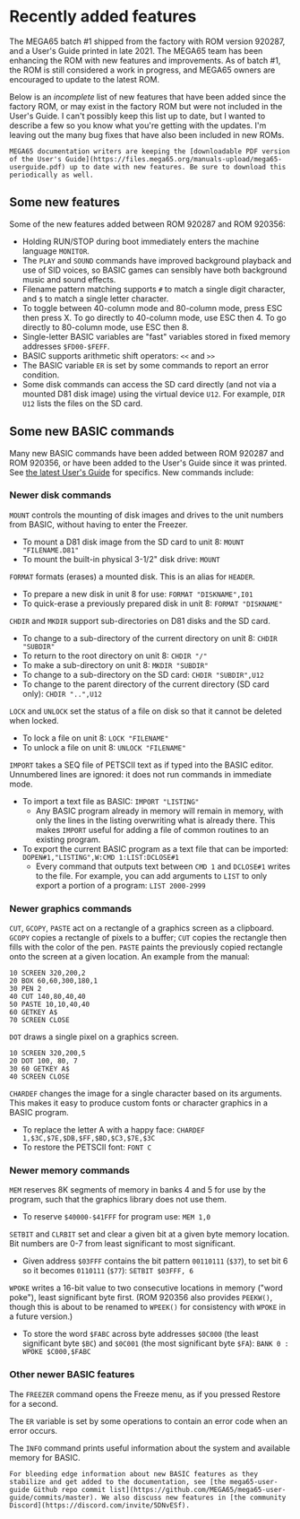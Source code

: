 # Recently added features

The MEGA65 batch #1 shipped from the factory with ROM version 920287, and a User's Guide printed in late 2021. The MEGA65 team has been enhancing the ROM with new features and improvements. As of batch #1, the ROM is still considered a work in progress, and MEGA65 owners are encouraged to update to the latest ROM.

Below is an _incomplete_ list of new features that have been added since the factory ROM, or may exist in the factory ROM but were not included in the User's Guide. I can't possibly keep this list up to date, but I wanted to describe a few so you know what you're getting with the updates. I'm leaving out the many bug fixes that have also been included in new ROMs.

```{tip}
MEGA65 documentation writers are keeping the [downloadable PDF version of the User's Guide](https://files.mega65.org/manuals-upload/mega65-userguide.pdf) up to date with new features. Be sure to download this periodically as well.
```

## Some new features

Some of the new features added between ROM 920287 and ROM 920356:

- Holding RUN/STOP during boot immediately enters the machine language `MONITOR`.
- The `PLAY` and `SOUND` commands have improved background playback and use of SID voices, so BASIC games can sensibly have both background music and sound effects.
- Filename pattern matching supports `#` to match a single digit character, and `$` to match a single letter character.
- To toggle between 40-column mode and 80-column mode, press ESC then press X. To go directly to 40-column mode, use ESC then 4. To go directly to 80-column mode, use ESC then 8.
- Single-letter BASIC variables are "fast" variables stored in fixed memory addresses `$FD00-$FEFF`.
- BASIC supports arithmetic shift operators: `<<` and `>>`
- The BASIC variable `ER` is set by some commands to report an error condition.
- Some disk commands can access the SD card directly (and not via a mounted D81 disk image) using the virtual device `U12`. For example, `DIR U12` lists the files on the SD card.

## Some new BASIC commands

Many new BASIC commands have been added between ROM 920287 and ROM 920356, or have been added to the User's Guide since it was printed. See [the latest User's Guide](https://files.mega65.org/manuals-upload/mega65-userguide.pdf) for specifics. New commands include:

### Newer disk commands

`MOUNT` controls the mounting of disk images and drives to the unit numbers from BASIC, without having to enter the Freezer.

- To mount a D81 disk image from the SD card to unit 8: `MOUNT "FILENAME.D81"`
- To mount the built-in physical 3-1/2" disk drive: `MOUNT`

`FORMAT` formats (erases) a mounted disk. This is an alias for `HEADER`.

- To prepare a new disk in unit 8 for use: `FORMAT "DISKNAME",I01`
- To quick-erase a previously prepared disk in unit 8: `FORMAT "DISKNAME"`

`CHDIR` and `MKDIR` support sub-directories on D81 disks and the SD card.

- To change to a sub-directory of the current directory on unit 8: `CHDIR "SUBDIR"`
- To return to the root directory on unit 8: `CHDIR "/"`
- To make a sub-directory on unit 8: `MKDIR "SUBDIR"`
- To change to a sub-directory on the SD card: `CHDIR "SUBDIR",U12`
- To change to the parent directory of the current directory (SD card only): `CHDIR "..",U12`

`LOCK` and `UNLOCK` set the status of a file on disk so that it cannot be deleted when locked.

- To lock a file on unit 8: `LOCK "FILENAME"`
- To unlock a file on unit 8: `UNLOCK "FILENAME"`

`IMPORT` takes a SEQ file of PETSCII text as if typed into the BASIC editor. Unnumbered lines are ignored: it does not run commands in immediate mode.

- To import a text file as BASIC: `IMPORT "LISTING"`
  - Any BASIC program already in memory will remain in memory, with only the lines in the listing overwriting what is already there. This makes `IMPORT` useful for adding a file of common routines to an existing program.
- To export the current BASIC program as a text file that can be imported: `DOPEN#1,"LISTING",W:CMD 1:LIST:DCLOSE#1`
  - Every command that outputs text between `CMD 1` and `DCLOSE#1` writes to the file. For example, you can add arguments to `LIST` to only export a portion of a program: `LIST 2000-2999`

### Newer graphics commands

`CUT`, `GCOPY`, `PASTE` act on a rectangle of a graphics screen as a clipboard. `GCOPY` copies a rectangle of pixels to a buffer; `CUT` copies the rectangle then fills with the color of the pen. `PASTE` paints the previously copied rectangle onto the screen at a given location. An example from the manual:

```
10 SCREEN 320,200,2
20 BOX 60,60,300,180,1
30 PEN 2
40 CUT 140,80,40,40
50 PASTE 10,10,40,40
60 GETKEY A$
70 SCREEN CLOSE
```

`DOT` draws a single pixel on a graphics screen.

```
10 SCREEN 320,200,5
20 DOT 100, 80, 7
30 60 GETKEY A$
40 SCREEN CLOSE
```

`CHARDEF` changes the image for a single character based on its arguments. This makes it easy to produce custom fonts or character graphics in a BASIC program.

- To replace the letter A with a happy face: `CHARDEF 1,$3C,$7E,$DB,$FF,$BD,$C3,$7E,$3C`
- To restore the PETSCII font: `FONT C`

### Newer memory commands

`MEM` reserves 8K segments of memory in banks 4 and 5 for use by the program, such that the graphics library does not use them.

- To reserve `$40000-$41FFF` for program use: `MEM 1,0`

`SETBIT` and `CLRBIT` set and clear a given bit at a given byte memory location. Bit numbers are 0-7 from least significant to most significant.

- Given address `$03FFF` contains the bit pattern `00110111` (`$37`), to set bit 6 so it becomes `0110111` (`$77`): `SETBIT $03FFF, 6`

`WPOKE` writes a 16-bit value to two consecutive locations in memory ("word poke"), least significant byte first. (ROM 920356 also provides `PEEKW()`, though this is about to be renamed to `WPEEK()` for consistency with `WPOKE` in a future version.)

- To store the word `$FABC` across byte addresses `$0C000` (the least significant byte `$BC`) and `$0C001` (the most significant byte `$FA`): `BANK 0 : WPOKE $C000,$FABC`

### Other newer BASIC features

The `FREEZER` command opens the Freeze menu, as if you pressed Restore for a second.

The `ER` variable is set by some operations to contain an error code when an error occurs.

The `INFO` command prints useful information about the system and available memory for BASIC.

```{tip}
For bleeding edge information about new BASIC features as they stabilize and get added to the documentation, see [the mega65-user-guide Github repo commit list](https://github.com/MEGA65/mega65-user-guide/commits/master). We also discuss new features in [the community Discord](https://discord.com/invite/5DNvESf).
```
